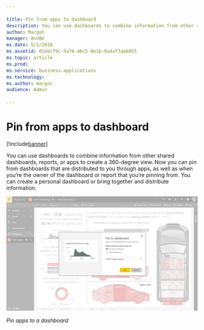 ```yaml
---

title: Pin from apps to dashboard
description: You can use dashboards to combine information from other shared dashboards, reports, or apps to create a 360-degree view.
author: MargoC
manager: AnnBe
ms.date: 5/1/2018
ms.assetid: 03ebcf9c-5a78-46c5-8e1b-0a4af7aab855
ms.topic: article
ms.prod: 
ms.service: business-applications
ms.technology: 
ms.author: margoc
audience: Admin

---
```

#  Pin from apps to dashboard




[!include[banner](../../../includes/banner.md)]

You can use dashboards to combine information from other shared dashboards,
reports, or apps to create a 360-degree view. Now you can pin from dashboards
that are distributed to you through apps, as well as when you’re the owner of
the dashboard or report that you’re pinning from. You can create a personal
dashboard or bring together and distribute information.

![A screenshot showing how to pin apps to a dashboard](media/pin-apps-to-dashboard-1.png "A screenshot showing how to pin apps to a dashboard")

*Pin apps to a dashboard*


